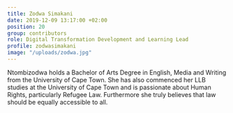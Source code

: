 ```yaml
---
title: Zodwa Simakani
date: 2019-12-09 13:17:00 +02:00
position: 20
group: contributors
role: Digital Transformation Development and Learning Lead
profile: zodwasimakani
image: "/uploads/zodwa.jpg"
---
```


Ntombizodwa holds a Bachelor of Arts Degree in English, Media and Writing from the University of Cape Town. She has also commenced her LLB studies at the University of Cape Town and is passionate about Human Rights, particularly Refugee Law. Furthermore she truly believes that law should be equally accessible to all.
